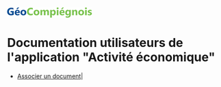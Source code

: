 ![picto](https://github.com/sigagglocompiegne/orga_gest_igeo/blob/master/doc/img/geocompiegnois_2020_reduit_v2.png)

# Documentation utilisateurs de l'application "Activité économique" #

 * [Associer un document]([app/doc_user_eco_contact_rech.md](https://geo.compiegnois.fr/portail/index.php/2020/06/09/comment-gerer-les-documents-lies/))|








